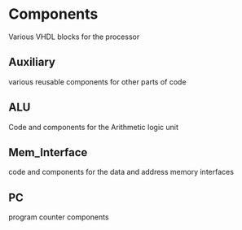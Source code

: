 # Components

Various VHDL blocks for the processor

## Auxiliary
various reusable components for other parts of code

## ALU
Code and components for the Arithmetic logic unit

## Mem_Interface
code and components for the data and address memory interfaces

## PC
program counter components